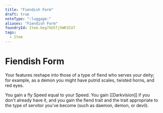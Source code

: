 ```yaml
---
title: "Fiendish Form"
draft: true
noteType: ":luggage:"
aliases: "Fiendish Form"
foundryId: Item.Ueg7XU5fjhWK3CU7
tags:
  - Item
---
```


# Fiendish Form

Your features reshape into those of a type of fiend who serves your deity; for example, as a demon you might have putrid scales, twisted horns, and red eyes.

You gain a fly Speed equal to your Speed. You gain [[Darkvision]] if you don't already have it, and you gain the fiend trait and the trait appropriate to the type of servitor you've become (such as daemon, demon, or devil).
